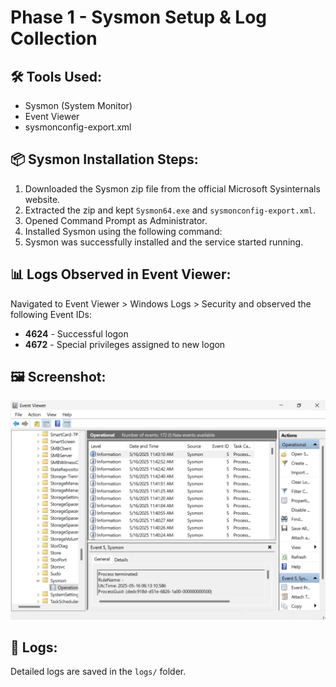 # Phase 1 - Sysmon Setup & Log Collection

## 🛠️ Tools Used:
- Sysmon (System Monitor)
- Event Viewer
- sysmonconfig-export.xml

## 📦 Sysmon Installation Steps:
1. Downloaded the Sysmon zip file from the official Microsoft Sysinternals website.
2. Extracted the zip and kept `Sysmon64.exe` and `sysmonconfig-export.xml`.
3. Opened Command Prompt as Administrator.
4. Installed Sysmon using the following command:
5. Sysmon was successfully installed and the service started running.

## 📊 Logs Observed in Event Viewer:
Navigated to Event Viewer > Windows Logs > Security and observed the following Event IDs:
- **4624** - Successful logon
- **4672** - Special privileges assigned to new logon

## 🖼️ Screenshot:
![Sysmon Installation Screenshot](../screenshots/sysmon-logs.png)

## 📁 Logs:
Detailed logs are saved in the `logs/` folder.
